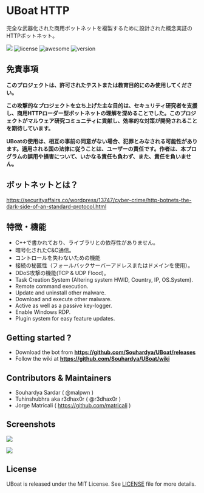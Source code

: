 # UBoat HTTP

完全な武器化された商用ボットネットを複製するために設計された概念実証のHTTPボットネット。

![](https://image.ibb.co/m5yi9T/spectral_login.png)
![license](https://img.shields.io/badge/license-MIT-brightgreen.svg)
![awesome](https://cdn.rawgit.com/sindresorhus/awesome/d7305f38d29fed78fa85652e3a63e154dd8e8829/media/badge.svg)
![version](https://img.shields.io/badge/version-0.1.0-lightgrey.svg)

## 免責事項

**このプロジェクトは、許可されたテストまたは教育目的にのみ使用してください。**

**この攻撃的なプロジェクトを立ち上げた主な目的は、セキュリティ研究者を支援し、商用HTTPローダー型ボットネットの理解を深めることでした。このプロジェクトがマルウェア研究コミュニティに貢献し、効率的な対策が開発されることを期待しています。**

**UBoatの使用は、相互の事前の同意がない場合、犯罪とみなされる可能性があります。適用される国の法律に従うことは、ユーザーの責任です。作者は、本プログラムの誤用や損害について、いかなる責任も負わず、また、責任を負いません。**

## ボットネットとは？
https://securityaffairs.co/wordpress/13747/cyber-crime/http-botnets-the-dark-side-of-an-standard-protocol.html

## 特徴・機能

- C++で書かれており、ライブラリとの依存性がありません。
- 暗号化されたC&C通信。
- コントロールを失わないための機能
- 接続の秘匿性（フォールバックサーバーアドレスまたはドメインを使用）。
- DDoS攻撃の機能(TCP & UDP Flood)。
- Task Creation System (Altering system HWID, Country, IP, OS.System).
- Remote command execution.
- Update and uninstall other malware.
- Download and execute other malware.
- Active as well as a passive key-logger.
- Enable Windows RDP.
- Plugin system for easy feature updates.

## Getting started ?

- Download the bot from **https://github.com/Souhardya/UBoat/releases**
- Follow the wiki at **https://github.com/Souhardya/UBoat/wiki**


## Contributors & Maintainers

- Souhardya Sardar ( @malpwn )  
- Tuhinshubhra aka r3dhax0r ( @r3dhax0r )
- Jorge Matricali ( https://github.com/matricali )


## Screenshots

![](https://preview.ibb.co/j7frDo/Screenshot_7.png)

![](https://preview.ibb.co/cwyiR8/Screenshot_8.png)

## License

UBoat is released under the MIT License. See [LICENSE](LICENSE) file for more details.
